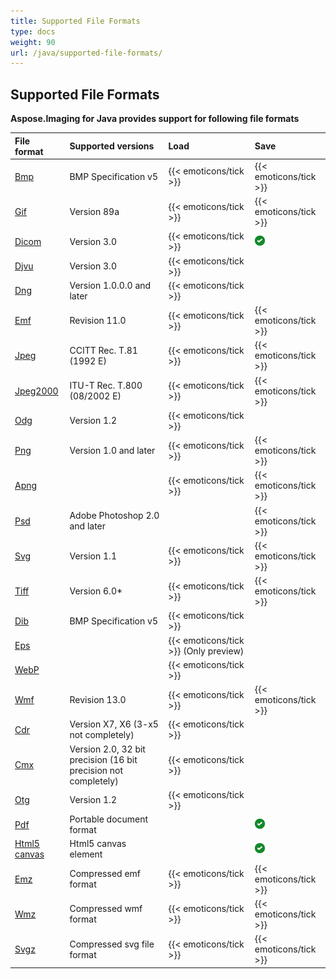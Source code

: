 ```yaml
---
title: Supported File Formats
type: docs
weight: 90
url: /java/supported-file-formats/
---
```


## **Supported File Formats**
**Aspose.Imaging for Java provides support for following file formats**

|**File format**|**Supported versions**|**Load**|**Save**|
| :- | :- | :- | :- |
|[Bmp](https://wiki.fileformat.com/image/bmp/)|BMP Specification v5|{{< emoticons/tick >}}|{{< emoticons/tick >}}|
|[Gif](https://wiki.fileformat.com/image/gif/)|Version 89a|{{< emoticons/tick >}}|{{< emoticons/tick >}}|
|[Dicom](https://wiki.fileformat.com/image/dicom/)|Version 3.0|{{< emoticons/tick >}}|![todo:image_alt_text](supported-file-formats_1.png)|
|[Djvu](https://wiki.fileformat.com/image/djvu/)|Version 3.0|{{< emoticons/tick >}}| |
|[Dng](https://wiki.fileformat.com/image/dng/)|Version 1.0.0.0 and later|{{< emoticons/tick >}}| |
|[Emf](https://wiki.fileformat.com/image/emf/)|Revision 11.0|{{< emoticons/tick >}}|{{< emoticons/tick >}}|
|[Jpeg](https://wiki.fileformat.com/image/jpeg/)|CCITT Rec. T.81 (1992 E)|{{< emoticons/tick >}}|{{< emoticons/tick >}}|
|[Jpeg2000](https://wiki.fileformat.com/image/jp2/)|ITU-T Rec. T.800 (08/2002 E)|{{< emoticons/tick >}}|{{< emoticons/tick >}}|
|[Odg](https://wiki.fileformat.com/image/odg/)|Version 1.2|{{< emoticons/tick >}}| |
|[Png](https://wiki.fileformat.com/image/png/)|Version 1.0 and later|{{< emoticons/tick >}}|{{< emoticons/tick >}}|
|[Apng](https://en.wikipedia.org/wiki/APNG)| |{{< emoticons/tick >}}|{{< emoticons/tick >}}|
|[Psd](https://wiki.fileformat.com/image/psd/)|Adobe Photoshop 2.0 and later| |{{< emoticons/tick >}}|
|[Svg](https://wiki.fileformat.com/page-description-language/svg/)|Version 1.1|{{< emoticons/tick >}}|{{< emoticons/tick >}}|
|[Tiff](https://wiki.fileformat.com/image/tiff/)|Version 6.0*|{{< emoticons/tick >}}|{{< emoticons/tick >}}|
|[Dib](https://en.wikipedia.org/wiki/BMP_file_format)|BMP Specification v5|{{< emoticons/tick >}}| |
|[Eps](https://wiki.fileformat.com/page-description-language/eps/)| |{{< emoticons/tick >}} (Only preview)| |
|[WebP](https://wiki.fileformat.com/image/webp/)| |{{< emoticons/tick >}}| |
|[Wmf](https://wiki.fileformat.com/image/wmf/)|Revision 13.0|{{< emoticons/tick >}}|{{< emoticons/tick >}}|
|[Cdr](https://wiki.fileformat.com/image/cdr/)|Version X7, X6 (3-x5 not completely)|{{< emoticons/tick >}}| |
|[Cmx](https://wiki.fileformat.com/image/cmx/)|Version 2.0, 32 bit precision (16 bit precision not completely)|{{< emoticons/tick >}}| |
|[Otg](https://www.oasis-open.org/standards#opendocumentv1.2)|Version 1.2|{{< emoticons/tick >}}| |
|[Pdf](https://en.wikipedia.org/wiki/PDF)|Portable document format| |![todo:image_alt_text](supported-file-formats_1.png)|
|[Html5 canvas](https://en.wikipedia.org/wiki/Canvas_element)|Html5 canvas element| |![todo:image_alt_text](supported-file-formats_1.png)|
|[Emz](https://ru.wikipedia.org/wiki/Windows_Metafile)|Compressed emf format|{{< emoticons/tick >}}|{{< emoticons/tick >}}|
|[Wmz](https://en.wikipedia.org/wiki/Windows_Metafile)|Compressed wmf format|{{< emoticons/tick >}}|{{< emoticons/tick >}}|
|[Svgz](https://ru.wikipedia.org/wiki/SVG)|Compressed svg file format|{{< emoticons/tick >}}|{{< emoticons/tick >}}|

